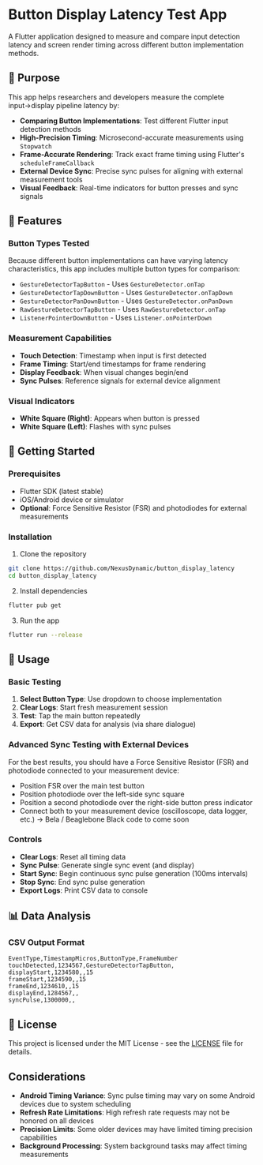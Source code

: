 # Button Display Latency Test App

A Flutter application designed to measure and compare input detection latency and screen render timing across different button implementation methods.

## 🎯 Purpose

This app helps researchers and developers measure the complete input→display pipeline latency by:

- **Comparing Button Implementations**: Test different Flutter input detection methods
- **High-Precision Timing**: Microsecond-accurate measurements using `Stopwatch`
- **Frame-Accurate Rendering**: Track exact frame timing using Flutter's `scheduleFrameCallback`
- **External Device Sync**: Precise sync pulses for aligning with external measurement tools
- **Visual Feedback**: Real-time indicators for button presses and sync signals

## 📱 Features

### Button Types Tested

Because different button implementations can have varying latency characteristics, this app includes multiple button types for comparison:

- `GestureDetectorTapButton` - Uses `GestureDetector.onTap`
- `GestureDetectorTapDownButton` - Uses `GestureDetector.onTapDown`
- `GestureDetectorPanDownButton` - Uses `GestureDetector.onPanDown`
- `RawGestureDetectorTapButton` - Uses `RawGestureDetector.onTap`
- `ListenerPointerDownButton` - Uses `Listener.onPointerDown`


### Measurement Capabilities
- **Touch Detection**: Timestamp when input is first detected
- **Frame Timing**: Start/end timestamps for frame rendering
- **Display Feedback**: When visual changes begin/end
- **Sync Pulses**: Reference signals for external device alignment

### Visual Indicators
- **White Square (Right)**: Appears when button is pressed
- **White Square (Left)**: Flashes with sync pulses


## 🚀 Getting Started

### Prerequisites
- Flutter SDK (latest stable)
- iOS/Android device or simulator
- **Optional**: Force Sensitive Resistor (FSR) and photodiodes for external measurements

### Installation
1. Clone the repository
```bash
git clone https://github.com/NexusDynamic/button_display_latency
cd button_display_latency
```

2. Install dependencies
```bash
flutter pub get
```

3. Run the app
```bash
flutter run --release
```

## 🔬 Usage

### Basic Testing
1. **Select Button Type**: Use dropdown to choose implementation
2. **Clear Logs**: Start fresh measurement session
3. **Test**: Tap the main button repeatedly
4. **Export**: Get CSV data for analysis (via share dialogue)

### Advanced Sync Testing with External Devices
For the best results, you should have a Force Sensitive Resistor (FSR) and photodiode connected to your measurement device:

- Position FSR over the main test button
- Position photodiode over the left-side sync square
- Position a second photodiode over the right-side button press indicator
- Connect both to your measurement device (oscilloscope, data logger, etc.) -> Bela / Beaglebone Black code to come soon


### Controls
- **Clear Logs**: Reset all timing data
- **Sync Pulse**: Generate single sync event (and display)
- **Start Sync**: Begin continuous sync pulse generation (100ms intervals)
- **Stop Sync**: End sync pulse generation
- **Export Logs**: Print CSV data to console

## 📊 Data Analysis

### CSV Output Format
```csv
EventType,TimestampMicros,ButtonType,FrameNumber
touchDetected,1234567,GestureDetectorTapButton,
displayStart,1234580,,15
frameStart,1234590,,15
frameEnd,1234610,,15
displayEnd,1284567,,
syncPulse,1300000,,
```

## 📄 License

This project is licensed under the MIT License - see the [LICENSE](LICENSE) file for details.

## Considerations

- **Android Timing Variance**: Sync pulse timing may vary on some Android devices due to system scheduling
- **Refresh Rate Limitations**: High refresh rate requests may not be honored on all devices
- **Precision Limits**: Some older devices may have limited timing precision capabilities
- **Background Processing**: System background tasks may affect timing measurements
